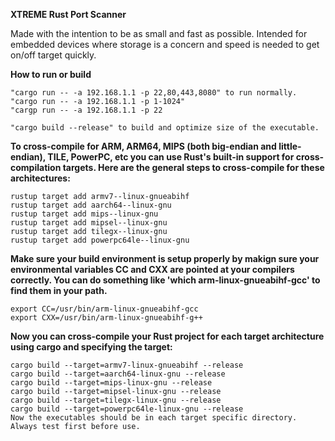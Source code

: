 **XTREME Rust Port Scanner**

Made with the intention to be as small and fast as possible. 
Intended for embedded devices where storage is a concern and speed is needed to get on/off target quickly.  

**How to run or build** 
```
"cargo run -- -a 192.168.1.1 -p 22,80,443,8080" to run normally.
"cargo run -- -a 192.168.1.1 -p 1-1024" 
"cargp run -- -a 192.168.1.1 -p 22

"cargo build --release" to build and optimize size of the executable.
```

**To cross-compile for ARM, ARM64, MIPS (both big-endian and little-endian), TILE, PowerPC, etc you can use Rust's built-in support for cross-compilation targets. Here are the general steps to cross-compile for these architectures:**

```
rustup target add armv7--linux-gnueabihf
rustup target add aarch64--linux-gnu
rustup target add mips--linux-gnu
rustup target add mipsel--linux-gnu
rustup target add tilegx--linux-gnu
rustup target add powerpc64le--linux-gnu
```

**Make sure your build environment is setup properly by makign sure your environmental variables CC and CXX are pointed at your compilers correctly. You can do something like 'which arm-linux-gnueabihf-gcc' to find them in your path.**

```
export CC=/usr/bin/arm-linux-gnueabihf-gcc
export CXX=/usr/bin/arm-linux-gnueabihf-g++
```

**Now you can cross-compile your Rust project for each target architecture using cargo and specifying the target:**

```
cargo build --target=armv7-linux-gnueabihf --release
cargo build --target=aarch64-linux-gnu --release
cargo build --target=mips-linux-gnu --release
cargo build --target=mipsel-linux-gnu --release
cargo build --target=tilegx-linux-gnu --release
cargo build --target=powerpc64le-linux-gnu --release
Now the executables should be in each target specific directory. Always test first before use. 
```
